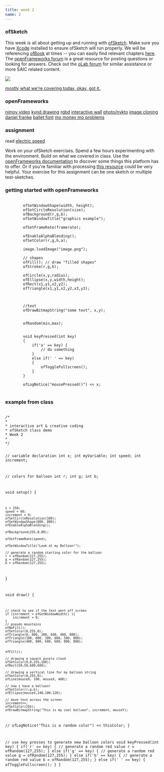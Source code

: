 ```yaml
---
title: week 2
name: 2
---
```


<h3 class="text-muted">ofSketch</h3>
<p>
	This week is all about getting up and running with <a class="inline" href="https://github.com/olab-io/ofSketch">ofSketch</a>. Make sure you have <a class="inline" href="http://itunes.apple.com/us/app/xcode/id497799835?ls=1&mt=12">Xcode</a> installed to ensure ofSketch will run properly. We will be referencing <a class="inline" href="https://github.com/openframeworks/ofBook" target="_blank">ofBook</a> at times -- you can easily find relevant chapters <a class="inline" href="{{site.url}}/ofbook" target="_blank">here</a>. The <a class="inline" href="http://forum.openframeworks.cc" target="_blank">openFrameworks forum</a> is a great resource for posting questions or looking for answers. Check out the <a class="inline" href="http://talk.olab.io" target="_blank">oLab forum</a> for similar assistance or more SAIC related content. 
</p>

<div class="collapse" id="show-me">
	<img src="{{site.url}}/media/eighthGrade.jpg">
</div>

<p>
	<a class="collapse-toggle" data-collapse="#show-me" href="#">
		<span class="collapse-text-show">mostly what we're covering today.</span>
		<span class="collapse-text-hide">okay, got it.</span>
	</a>
</p>

<h3 class="text-muted">openFrameworks</h3>
<p class="links">
	<a href="http://vimeo.com/57337483" target="_blank" class="tooltip">nimoy video</a>
	<a href="http://vimeo.com/39147261" target="_blank" class="tooltip">kynd drawing</a>
	<a href="http://www.rgbdtoolkit.com/" target="_blank" class="tooltip">rgbd</a>
	<a href="http://www.flightphase.com/expanded-media/interactive-wall-at-ud" target="_blank" class="tooltip">interactive wall</a>
	<a href="http://vimeo.com/33127911" target="_blank" class="tooltip">photo/nykto</a>
	<a href="http://www.creativeapplications.net/openframeworks/image-cloning-library-openframeworks-c/" target="_blank" class="tooltip">image cloning</a>
	<a href="http://daniel-franke.com/work/2010--durchsehen-exp-01/" target="_blank" class="tooltip">daniel franke</a>
	<a href="http://www.creativeapplications.net/openframeworks/balletfont-openframeworks/" target="_blank" class="tooltip">ballet font</a>
	<a href="http://nickhardeman.com/244/mo-money-mo-problems/" target="_blank" class="tooltip">mo money mo problems</a>
</p>
<h3 class="text-muted">assignment</h3>
<p class="links">
	read <a href="{{site.url}}/media/pdfs/electric_speed.pdf">electric speed</a>
</p>
<p>Work on your ofSketch exercises. Spend a few hours experimenting with the environment. Build on what we covered in class. Use the <a class="inline" href="http://openframeworks.cc/documentation/" target="_blank">openFrameworks documentation</a> to discover some things this platform has to offer. Or if you're familiar with processing <a class="inline" href="http://kylemcdonald.net/forof/processing-vs-of.html" target="_blank">this resource</a> could be very helpful. Your exercise for this assignment can be one sketch or multiple test-sketches.</p>

<h3 class="text-muted">getting started with openFrameworks</h3>

<pre>
	<code>
		ofSetWindowShape(width, height);
		ofSetCircleResolution(size);
		ofBackground(r,g,b);
		ofSetWindowTitle("graphics example");

		ofSetFrameRate(framerate);

		ofEnableAlphaBlending();
		ofSetColor(r,g,b,a); 

		image.loadImage("image.png");

		// shapes
		ofFill(); // draw "filled shapes"
		ofStroke(r,g,b);

		ofCircle(x,y,radius);
		ofEllipse(x,y,width,height);
		ofRect(x1,y1,x2,y2);
		ofTriangle(x1,y1,x2,y2,x3,y3);



		//text
		ofDrawBitmapString("some text", x,y);


		ofRandom(min,max);


		void keyPressed(int key)
		{
		    if('a' == key) {
		    	// do something
		   	}
		   	else if(' ' == key)
		    {
		        ofToggleFullscreen();
		    }
		}

		ofLogNotice("mousePressed()") << x;
</code>
</pre>

<h3 class="text-muted">example from class</h3>
<pre>
	<code>
/*
*
* interactive art & creative coding
* ofSketch class demo
* Week 2
*
*/

// variable declaration
int x;
int myVariable;
int speed;
int increment;

// colors for balloon
int r;
int g;
int b;

void setup() {
    
    x = 250;
    speed = 60;
    increment = 0;
    ofSetCircleResolution(100);
	ofSetWindowShape(800, 800);
	ofEnableAlphaBlending();
	
	ofBackground(255,0,80);
	
	ofSetFrameRate(speed);
	
	ofSetWindowTitle("Look at my Balloon!");
	
	// generate a random starting color for the balloon
	r = ofRandom(127,255);
	g = ofRandom(127,255);
	b = ofRandom(127,255);
}

void draw() {
    
    // check to see if the text went off screen
	if (increment > ofGetWindowWidth() ){
	    increment = 0;
	}
	// pseudo mountains
	ofNoFill();
	ofSetColor(0,255,0);
	ofTriangle(0, 800, 200, 600, 400, 800);
	ofTriangle(100, 800, 300, 600, 500, 800);
	ofTriangle(400, 800, 600, 600, 800, 800);
	
	
	ofFill();
	
	// drawing a square purple cloud
	ofSetColor(0,0,255,100);
	ofRect(50,50,600,600);
	
	// drawing a vertical line for my balloon string
	ofSetColor(0,255,0);
	ofLine(mouseX, 100, mouseX, 400);
	
	// now i have a balloon!
	ofSetColor(r,g,b);
	ofEllipse(mouseX,140,100,120);
	
	// move text across the screen
	increment++;
	ofSetColor(255);
	ofDrawBitmapString("This is my cool balloon", increment, mouseY);
	
// 	ofLogNotice("This is a random color") << thisColor;
}

// use key presses to generate new balloon colors
void keyPressed(int key)
{
    if('r' == key) {
    	// generate a random red value
    	r = ofRandom(127,255);
   	} else if('g' == key) {
    	// generate a random red value
    	g = ofRandom(127,255);
   	} else if('b' == key) {
    	// generate a random red value
    	b = ofRandom(127,255);
   	} else if(' ' == key)
    {
        ofToggleFullscreen();
    }
}
</code>
</pre>